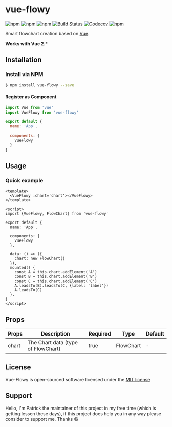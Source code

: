 # vue-flowy

[![npm](https://img.shields.io/npm/v/vue-flowy.svg?style=flat-square)](https://www.npmjs.com/package/vue-flowy)
[![npm](https://img.shields.io/npm/dt/vue-flowy.svg?style=flat-square)](https://www.npmjs.com/package/vue-flowy)
[![npm](https://img.shields.io/npm/dm/vue-flowy.svg?style=flat-square)](https://www.npmjs.com/package/vue-flowy)
[![Build Status](https://img.shields.io/travis/patcher56/vue-flowy.svg?style=flat-square)](https://travis-ci.org/patcher56/vue-flowy)
[![Codecov](https://img.shields.io/codecov/c/github/patcher56/vue-flowy.svg?style=flat-square)](https://codecov.io/gh/patcher56/vue-flowy)
[![npm](https://img.shields.io/npm/l/vue-flowy.svg?style=flat-square)](http://opensource.org/licenses/MIT)

Smart flowchart creation based on [Vue](https://vuejs.org/).

**Works with Vue 2.***

## Installation

### Install via NPM
```sh
$ npm install vue-flowy --save
```

#### Register as Component
```js
import Vue from 'vue'
import VueFlowy from 'vue-flowy'

export default {
  name: 'App',

  components: {
    VueFlowy
  }
}
```

## Usage

<!-- screenshot here -->

### Quick example

```vue
<template>
  <VueFlowy :chart='chart'></VueFlowy>
</template>

<script>
import {VueFlowy, FlowChart} from 'vue-flowy'

export default {
  name: 'App',

  components: {
    VueFlowy
  },

  data: () => ({
    chart: new FlowChart()
  }),
  mounted() {
    const A = this.chart.addElement('A')
    const B = this.chart.addElement('B')
    const C = this.chart.addElement('C')
    A.leadsTo(B).leadsTo(C, {label: 'label'})
    A.leadsTo(C)
  },
}
</script>
```

## Props
|Props|Description|Required|Type|Default|
|-----|-----------|--------|----|-------|
|chart|The Chart data (type of FlowChart)|true|FlowChart|-|

## License

Vue-Flowy is open-sourced software licensed under the [MIT license](http://opensource.org/licenses/MIT)

## Support
Hello, I'm Patrick the maintainer of this project in my free time (which is getting lessen these days), if this project does help you in any way please consider to support me. Thanks :smiley:
